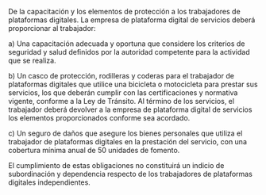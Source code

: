 De la capacitación y los elementos de protección a los trabajadores de plataformas digitales. La empresa de plataforma digital de servicios deberá proporcionar al trabajador:

a) Una capacitación adecuada y oportuna que considere los criterios de seguridad y salud definidos por la autoridad competente para la actividad que se realiza.

b) Un casco de protección, rodilleras y coderas para el trabajador de plataformas digitales que utilice una bicicleta o motocicleta para prestar sus servicios, los que deberán cumplir con las certificaciones y normativa vigente, conforme a la Ley de Tránsito. Al término de los servicios, el trabajador deberá devolver a la empresa de plataforma digital de servicios los elementos proporcionados conforme sea acordado.

c) Un seguro de daños que asegure los bienes personales que utiliza el trabajador de plataformas digitales en la prestación del servicio, con una cobertura mínima anual de 50 unidades de fomento.

El cumplimiento de estas obligaciones no constituirá un indicio de subordinación y dependencia respecto de los trabajadores de plataformas digitales independientes.